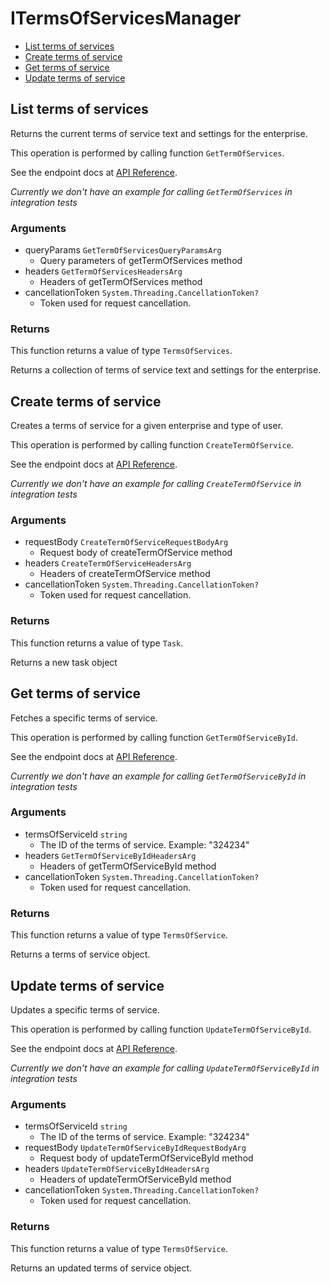 # ITermsOfServicesManager


- [List terms of services](#list-terms-of-services)
- [Create terms of service](#create-terms-of-service)
- [Get terms of service](#get-terms-of-service)
- [Update terms of service](#update-terms-of-service)

## List terms of services

Returns the current terms of service text and settings
for the enterprise.

This operation is performed by calling function `GetTermOfServices`.

See the endpoint docs at
[API Reference](https://developer.box.com/reference/get-terms-of-services/).

*Currently we don't have an example for calling `GetTermOfServices` in integration tests*

### Arguments

- queryParams `GetTermOfServicesQueryParamsArg`
  - Query parameters of getTermOfServices method
- headers `GetTermOfServicesHeadersArg`
  - Headers of getTermOfServices method
- cancellationToken `System.Threading.CancellationToken?`
  - Token used for request cancellation.


### Returns

This function returns a value of type `TermsOfServices`.

Returns a collection of terms of service text and settings for the
enterprise.


## Create terms of service

Creates a terms of service for a given enterprise
and type of user.

This operation is performed by calling function `CreateTermOfService`.

See the endpoint docs at
[API Reference](https://developer.box.com/reference/post-terms-of-services/).

*Currently we don't have an example for calling `CreateTermOfService` in integration tests*

### Arguments

- requestBody `CreateTermOfServiceRequestBodyArg`
  - Request body of createTermOfService method
- headers `CreateTermOfServiceHeadersArg`
  - Headers of createTermOfService method
- cancellationToken `System.Threading.CancellationToken?`
  - Token used for request cancellation.


### Returns

This function returns a value of type `Task`.

Returns a new task object


## Get terms of service

Fetches a specific terms of service.

This operation is performed by calling function `GetTermOfServiceById`.

See the endpoint docs at
[API Reference](https://developer.box.com/reference/get-terms-of-services-id/).

*Currently we don't have an example for calling `GetTermOfServiceById` in integration tests*

### Arguments

- termsOfServiceId `string`
  - The ID of the terms of service. Example: "324234"
- headers `GetTermOfServiceByIdHeadersArg`
  - Headers of getTermOfServiceById method
- cancellationToken `System.Threading.CancellationToken?`
  - Token used for request cancellation.


### Returns

This function returns a value of type `TermsOfService`.

Returns a terms of service object.


## Update terms of service

Updates a specific terms of service.

This operation is performed by calling function `UpdateTermOfServiceById`.

See the endpoint docs at
[API Reference](https://developer.box.com/reference/put-terms-of-services-id/).

*Currently we don't have an example for calling `UpdateTermOfServiceById` in integration tests*

### Arguments

- termsOfServiceId `string`
  - The ID of the terms of service. Example: "324234"
- requestBody `UpdateTermOfServiceByIdRequestBodyArg`
  - Request body of updateTermOfServiceById method
- headers `UpdateTermOfServiceByIdHeadersArg`
  - Headers of updateTermOfServiceById method
- cancellationToken `System.Threading.CancellationToken?`
  - Token used for request cancellation.


### Returns

This function returns a value of type `TermsOfService`.

Returns an updated terms of service object.


